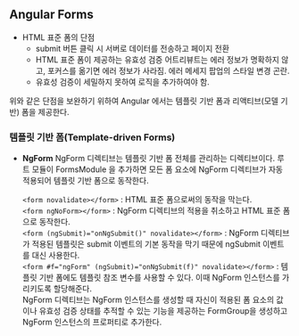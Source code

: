 ## Angular Forms

- HTML 표준 폼의 단점  
  - submit 버튼 클릭 시 서버로 데이터를 전송하고 페이지 전환  
  - HTML 표준 폼이 제공하는 유효성 검증 어트리뷰트는 에러 정보가 명확하지 않고, 포커스를 옮기면 에러 정보가 사라짐. 에러 메세지 팝업의 스타일 변경 곤란.  
  - 유효성 검증이 세밀하지 못하여 로직을 추가하여야 함.  

위와 같은 단점을 보완하기 위하여 Angular 에서는 템플릿 기반 폼과 리액티브(모델 기반) 폼을 제공한다.  

### 템플릿 기반 폼(Template-driven Forms)  

- **NgForm**
  NgForm 디렉티브는 템플릿 기반 폼 전체를 관리하는 디렉티브이다. 루트 모듈이 FormsModule 을 추가하면 모든 폼 요소에 NgForm 디렉티브가 자동 적용되어 템플릿 기반 폼으로 동작한다.  

  `<form novalidate></form>` : HTML 표준 폼으로써의 동작을 막는다.  
  `<form ngNoForm></form>` : NgForm 디렉티브의 적용을 취소하고 HTML 표준 폼으로 동작한다.  
  `<form (ngSubmit)="onNgSubmit()" novalidate></form>` :
  NgForm 디렉티브가 적용된 템플릿은 submit 이벤트의 기본 동작을 막기 때문에 ngSubmit 이벤트를 대신 사용한다.  
  `<form #f="ngForm" (ngSubmit)="onNgSubmit(f)" novalidate></form>` :
  템플릿 기반 폼에도 템플릿 참조 변수를 사용할 수 있다. 이때 NgForm 인스턴스를 가리키도록 할당해준다.  
  NgForm 디렉티브는 NgForm 인스턴스를 생성할 때 자신이 적용된 폼 요소의 값이나 유효성 검증 상태를 추적할 수 있는 기능을 제공하는 FormGroup을 생성하고 NgForm 인스턴스의 프로퍼티로 추가한다.  
